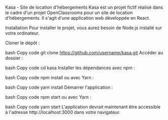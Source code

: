 Kasa - Site de location d'hébergements
Kasa est un projet fictif réalisé dans le cadre d'un projet OpenClassrooms pour un site de location d'hébergements. Il s'agit d'une application web développée en React.

Installation
Pour installer le projet, vous aurez besoin de Node.js installé sur votre ordinateur.

Cloner le dépôt :

bash
Copy code
git clone https://github.com/username/kasa.git
Accéder au dossier :

bash
Copy code
cd kasa
Installer les dépendances avec npm :

bash
Copy code
npm install
ou avec Yarn :

bash
Copy code
yarn install
Démarrer l'application :

bash
Copy code
npm start
ou avec Yarn :

bash
Copy code
yarn start
L'application devrait maintenant être accessible à l'adresse http://localhost:3000 dans votre navigateur.
